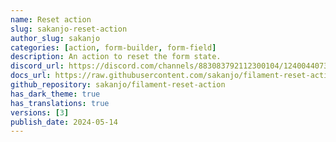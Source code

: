 ```yaml
---
name: Reset action
slug: sakanjo-reset-action
author_slug: sakanjo
categories: [action, form-builder, form-field]
description: An action to reset the form state.
discord_url: https://discord.com/channels/883083792112300104/1240044073549693060
docs_url: https://raw.githubusercontent.com/sakanjo/filament-reset-action/master/README.md
github_repository: sakanjo/filament-reset-action
has_dark_theme: true
has_translations: true
versions: [3]
publish_date: 2024-05-14
---
```

